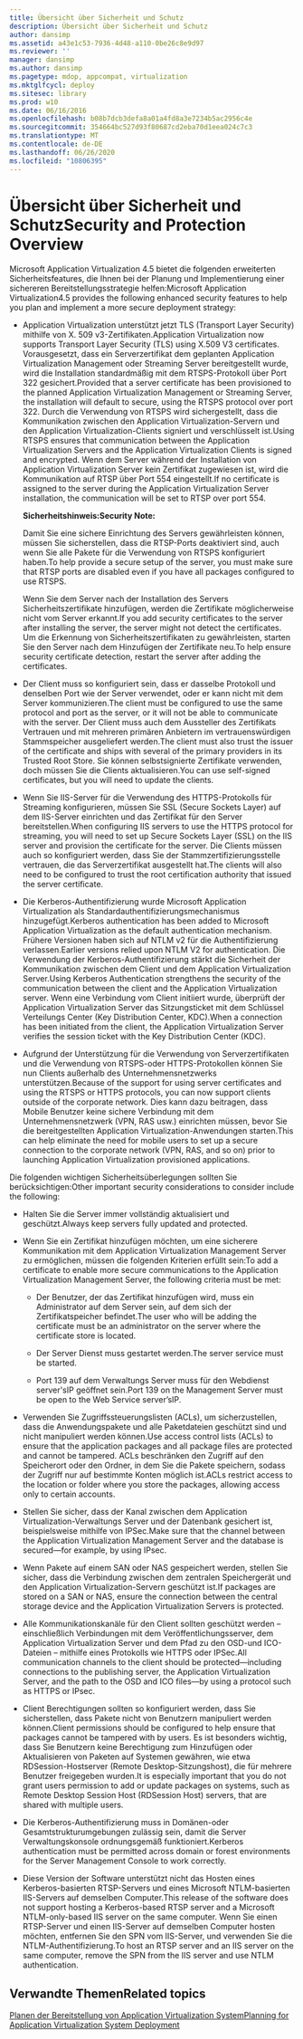 ```yaml
---
title: Übersicht über Sicherheit und Schutz
description: Übersicht über Sicherheit und Schutz
author: dansimp
ms.assetid: a43e1c53-7936-4d48-a110-0be26c8e9d97
ms.reviewer: ''
manager: dansimp
ms.author: dansimp
ms.pagetype: mdop, appcompat, virtualization
ms.mktglfcycl: deploy
ms.sitesec: library
ms.prod: w10
ms.date: 06/16/2016
ms.openlocfilehash: b08b7dcb3defa8a01a4fd8a3e7234b5ac2956c4e
ms.sourcegitcommit: 354664bc527d93f80687cd2eba70d1eea024c7c3
ms.translationtype: MT
ms.contentlocale: de-DE
ms.lasthandoff: 06/26/2020
ms.locfileid: "10806395"
---
```

# <span data-ttu-id="5679f-103">Übersicht über Sicherheit und Schutz</span><span class="sxs-lookup"><span data-stu-id="5679f-103">Security and Protection Overview</span></span>


<span data-ttu-id="5679f-104">Microsoft Application Virtualization 4.5 bietet die folgenden erweiterten Sicherheitsfeatures, die Ihnen bei der Planung und Implementierung einer sichereren Bereitstellungsstrategie helfen:</span><span class="sxs-lookup"><span data-stu-id="5679f-104">Microsoft Application Virtualization4.5 provides the following enhanced security features to help you plan and implement a more secure deployment strategy:</span></span>

-   <span data-ttu-id="5679f-105">Application Virtualization unterstützt jetzt TLS (Transport Layer Security) mithilfe von X. 509 v3-Zertifikaten.</span><span class="sxs-lookup"><span data-stu-id="5679f-105">Application Virtualization now supports Transport Layer Security (TLS) using X.509 V3 certificates.</span></span> <span data-ttu-id="5679f-106">Vorausgesetzt, dass ein Serverzertifikat dem geplanten Application Virtualization Management oder Streaming Server bereitgestellt wurde, wird die Installation standardmäßig mit dem RTSPS-Protokoll über Port 322 gesichert.</span><span class="sxs-lookup"><span data-stu-id="5679f-106">Provided that a server certificate has been provisioned to the planned Application Virtualization Management or Streaming Server, the installation will default to secure, using the RTSPS protocol over port 322.</span></span> <span data-ttu-id="5679f-107">Durch die Verwendung von RTSPS wird sichergestellt, dass die Kommunikation zwischen den Application Virtualization-Servern und den Application Virtualization-Clients signiert und verschlüsselt ist.</span><span class="sxs-lookup"><span data-stu-id="5679f-107">Using RTSPS ensures that communication between the Application Virtualization Servers and the Application Virtualization Clients is signed and encrypted.</span></span> <span data-ttu-id="5679f-108">Wenn dem Server während der Installation von Application Virtualization Server kein Zertifikat zugewiesen ist, wird die Kommunikation auf RTSP über Port 554 eingestellt.</span><span class="sxs-lookup"><span data-stu-id="5679f-108">If no certificate is assigned to the server during the Application Virtualization Server installation, the communication will be set to RTSP over port 554.</span></span>

    **<span data-ttu-id="5679f-109">Sicherheitshinweis:</span><span class="sxs-lookup"><span data-stu-id="5679f-109">Security Note:</span></span>**

    <span data-ttu-id="5679f-110">Damit Sie eine sichere Einrichtung des Servers gewährleisten können, müssen Sie sicherstellen, dass die RTSP-Ports deaktiviert sind, auch wenn Sie alle Pakete für die Verwendung von RTSPS konfiguriert haben.</span><span class="sxs-lookup"><span data-stu-id="5679f-110">To help provide a secure setup of the server, you must make sure that RTSP ports are disabled even if you have all packages configured to use RTSPS.</span></span>

    <span data-ttu-id="5679f-111">Wenn Sie dem Server nach der Installation des Servers Sicherheitszertifikate hinzufügen, werden die Zertifikate möglicherweise nicht vom Server erkannt.</span><span class="sxs-lookup"><span data-stu-id="5679f-111">If you add security certificates to the server after installing the server, the server might not detect the certificates.</span></span> <span data-ttu-id="5679f-112">Um die Erkennung von Sicherheitszertifikaten zu gewährleisten, starten Sie den Server nach dem Hinzufügen der Zertifikate neu.</span><span class="sxs-lookup"><span data-stu-id="5679f-112">To help ensure security certificate detection, restart the server after adding the certificates.</span></span>

-   <span data-ttu-id="5679f-113">Der Client muss so konfiguriert sein, dass er dasselbe Protokoll und denselben Port wie der Server verwendet, oder er kann nicht mit dem Server kommunizieren.</span><span class="sxs-lookup"><span data-stu-id="5679f-113">The client must be configured to use the same protocol and port as the server, or it will not be able to communicate with the server.</span></span> <span data-ttu-id="5679f-114">Der Client muss auch dem Aussteller des Zertifikats Vertrauen und mit mehreren primären Anbietern im vertrauenswürdigen Stammspeicher ausgeliefert werden.</span><span class="sxs-lookup"><span data-stu-id="5679f-114">The client must also trust the issuer of the certificate and ships with several of the primary providers in its Trusted Root Store.</span></span> <span data-ttu-id="5679f-115">Sie können selbstsignierte Zertifikate verwenden, doch müssen Sie die Clients aktualisieren.</span><span class="sxs-lookup"><span data-stu-id="5679f-115">You can use self-signed certificates, but you will need to update the clients.</span></span>

-   <span data-ttu-id="5679f-116">Wenn Sie IIS-Server für die Verwendung des HTTPS-Protokolls für Streaming konfigurieren, müssen Sie SSL (Secure Sockets Layer) auf dem IIS-Server einrichten und das Zertifikat für den Server bereitstellen.</span><span class="sxs-lookup"><span data-stu-id="5679f-116">When configuring IIS servers to use the HTTPS protocol for streaming, you will need to set up Secure Sockets Layer (SSL) on the IIS server and provision the certificate for the server.</span></span> <span data-ttu-id="5679f-117">Die Clients müssen auch so konfiguriert werden, dass Sie der Stammzertifizierungsstelle vertrauen, die das Serverzertifikat ausgestellt hat.</span><span class="sxs-lookup"><span data-stu-id="5679f-117">The clients will also need to be configured to trust the root certification authority that issued the server certificate.</span></span>

-   <span data-ttu-id="5679f-118">Die Kerberos-Authentifizierung wurde Microsoft Application Virtualization als Standardauthentifizierungsmechanismus hinzugefügt.</span><span class="sxs-lookup"><span data-stu-id="5679f-118">Kerberos authentication has been added to Microsoft Application Virtualization as the default authentication mechanism.</span></span> <span data-ttu-id="5679f-119">Frühere Versionen haben sich auf NTLM v2 für die Authentifizierung verlassen.</span><span class="sxs-lookup"><span data-stu-id="5679f-119">Earlier versions relied upon NTLM V2 for authentication.</span></span> <span data-ttu-id="5679f-120">Die Verwendung der Kerberos-Authentifizierung stärkt die Sicherheit der Kommunikation zwischen dem Client und dem Application Virtualization Server.</span><span class="sxs-lookup"><span data-stu-id="5679f-120">Using Kerberos Authentication strengthens the security of the communication between the client and the Application Virtualization server.</span></span> <span data-ttu-id="5679f-121">Wenn eine Verbindung vom Client initiiert wurde, überprüft der Application Virtualization Server das Sitzungsticket mit dem Schlüssel Verteilungs Center (Key Distribution Center, KDC).</span><span class="sxs-lookup"><span data-stu-id="5679f-121">When a connection has been initiated from the client, the Application Virtualization Server verifies the session ticket with the Key Distribution Center (KDC).</span></span>

-   <span data-ttu-id="5679f-122">Aufgrund der Unterstützung für die Verwendung von Serverzertifikaten und die Verwendung von RTSPS-oder HTTPS-Protokollen können Sie nun Clients außerhalb des Unternehmensnetzwerks unterstützen.</span><span class="sxs-lookup"><span data-stu-id="5679f-122">Because of the support for using server certificates and using the RTSPS or HTTPS protocols, you can now support clients outside of the corporate network.</span></span> <span data-ttu-id="5679f-123">Dies kann dazu beitragen, dass Mobile Benutzer keine sichere Verbindung mit dem Unternehmensnetzwerk (VPN, RAS usw.) einrichten müssen, bevor Sie die bereitgestellten Application Virtualization-Anwendungen starten.</span><span class="sxs-lookup"><span data-stu-id="5679f-123">This can help eliminate the need for mobile users to set up a secure connection to the corporate network (VPN, RAS, and so on) prior to launching Application Virtualization provisioned applications.</span></span>

<span data-ttu-id="5679f-124">Die folgenden wichtigen Sicherheitsüberlegungen sollten Sie berücksichtigen:</span><span class="sxs-lookup"><span data-stu-id="5679f-124">Other important security considerations to consider include the following:</span></span>

-   <span data-ttu-id="5679f-125">Halten Sie die Server immer vollständig aktualisiert und geschützt.</span><span class="sxs-lookup"><span data-stu-id="5679f-125">Always keep servers fully updated and protected.</span></span>

-   <span data-ttu-id="5679f-126">Wenn Sie ein Zertifikat hinzufügen möchten, um eine sicherere Kommunikation mit dem Application Virtualization Management Server zu ermöglichen, müssen die folgenden Kriterien erfüllt sein:</span><span class="sxs-lookup"><span data-stu-id="5679f-126">To add a certificate to enable more secure communications to the Application Virtualization Management Server, the following criteria must be met:</span></span>

    -   <span data-ttu-id="5679f-127">Der Benutzer, der das Zertifikat hinzufügen wird, muss ein Administrator auf dem Server sein, auf dem sich der Zertifikatspeicher befindet.</span><span class="sxs-lookup"><span data-stu-id="5679f-127">The user who will be adding the certificate must be an administrator on the server where the certificate store is located.</span></span>

    -   <span data-ttu-id="5679f-128">Der Server Dienst muss gestartet werden.</span><span class="sxs-lookup"><span data-stu-id="5679f-128">The server service must be started.</span></span>

    -   <span data-ttu-id="5679f-129">Port 139 auf dem Verwaltungs Server muss für den Webdienst server'sIP geöffnet sein.</span><span class="sxs-lookup"><span data-stu-id="5679f-129">Port 139 on the Management Server must be open to the Web Service server’sIP.</span></span>

-   <span data-ttu-id="5679f-130">Verwenden Sie Zugriffssteuerungslisten (ACLs), um sicherzustellen, dass die Anwendungspakete und alle Paketdateien geschützt sind und nicht manipuliert werden können.</span><span class="sxs-lookup"><span data-stu-id="5679f-130">Use access control lists (ACLs) to ensure that the application packages and all package files are protected and cannot be tampered.</span></span> <span data-ttu-id="5679f-131">ACLs beschränken den Zugriff auf den Speicherort oder den Ordner, in dem Sie die Pakete speichern, sodass der Zugriff nur auf bestimmte Konten möglich ist.</span><span class="sxs-lookup"><span data-stu-id="5679f-131">ACLs restrict access to the location or folder where you store the packages, allowing access only to certain accounts.</span></span>

-   <span data-ttu-id="5679f-132">Stellen Sie sicher, dass der Kanal zwischen dem Application Virtualization-Verwaltungs Server und der Datenbank gesichert ist, beispielsweise mithilfe von IPSec.</span><span class="sxs-lookup"><span data-stu-id="5679f-132">Make sure that the channel between the Application Virtualization Management Server and the database is secured—for example, by using IPsec.</span></span>

-   <span data-ttu-id="5679f-133">Wenn Pakete auf einem SAN oder NAS gespeichert werden, stellen Sie sicher, dass die Verbindung zwischen dem zentralen Speichergerät und den Application Virtualization-Servern geschützt ist.</span><span class="sxs-lookup"><span data-stu-id="5679f-133">If packages are stored on a SAN or NAS, ensure the connection between the central storage device and the Application Virtualization Servers is protected.</span></span>

-   <span data-ttu-id="5679f-134">Alle Kommunikationskanäle für den Client sollten geschützt werden – einschließlich Verbindungen mit dem Veröffentlichungsserver, dem Application Virtualization Server und dem Pfad zu den OSD-und ICO-Dateien – mithilfe eines Protokolls wie HTTPS oder IPSec.</span><span class="sxs-lookup"><span data-stu-id="5679f-134">All communication channels to the client should be protected—including connections to the publishing server, the Application Virtualization Server, and the path to the OSD and ICO files—by using a protocol such as HTTPS or IPsec.</span></span> 

-   <span data-ttu-id="5679f-135">Client Berechtigungen sollten so konfiguriert werden, dass Sie sicherstellen, dass Pakete nicht von Benutzern manipuliert werden können.</span><span class="sxs-lookup"><span data-stu-id="5679f-135">Client permissions should be configured to help ensure that packages cannot be tampered with by users.</span></span> <span data-ttu-id="5679f-136">Es ist besonders wichtig, dass Sie Benutzern keine Berechtigung zum Hinzufügen oder Aktualisieren von Paketen auf Systemen gewähren, wie etwa RDSession-Hostserver (Remote Desktop-Sitzungshost), die für mehrere Benutzer freigegeben wurden.</span><span class="sxs-lookup"><span data-stu-id="5679f-136">It is especially important that you do not grant users permission to add or update packages on systems, such as Remote Desktop Session Host (RDSession Host) servers, that are shared with multiple users.</span></span>

-   <span data-ttu-id="5679f-137">Die Kerberos-Authentifizierung muss in Domänen-oder Gesamtstrukturumgebungen zulässig sein, damit die Server Verwaltungskonsole ordnungsgemäß funktioniert.</span><span class="sxs-lookup"><span data-stu-id="5679f-137">Kerberos authentication must be permitted across domain or forest environments for the Server Management Console to work correctly.</span></span>

-   <span data-ttu-id="5679f-138">Diese Version der Software unterstützt nicht das Hosten eines Kerberos-basierten RTSP-Servers und eines Microsoft NTLM-basierten IIS-Servers auf demselben Computer.</span><span class="sxs-lookup"><span data-stu-id="5679f-138">This release of the software does not support hosting a Kerberos-based RTSP server and a Microsoft NTLM-only-based IIS server on the same computer.</span></span> <span data-ttu-id="5679f-139">Wenn Sie einen RTSP-Server und einen IIS-Server auf demselben Computer hosten möchten, entfernen Sie den SPN vom IIS-Server, und verwenden Sie die NTLM-Authentifizierung.</span><span class="sxs-lookup"><span data-stu-id="5679f-139">To host an RTSP server and an IIS server on the same computer, remove the SPN from the IIS server and use NTLM authentication.</span></span>

## <span data-ttu-id="5679f-140">Verwandte Themen</span><span class="sxs-lookup"><span data-stu-id="5679f-140">Related topics</span></span>


[<span data-ttu-id="5679f-141">Planen der Bereitstellung von Application Virtualization System</span><span class="sxs-lookup"><span data-stu-id="5679f-141">Planning for Application Virtualization System Deployment</span></span>](planning-for-application-virtualization-system-deployment.md)

 

 





